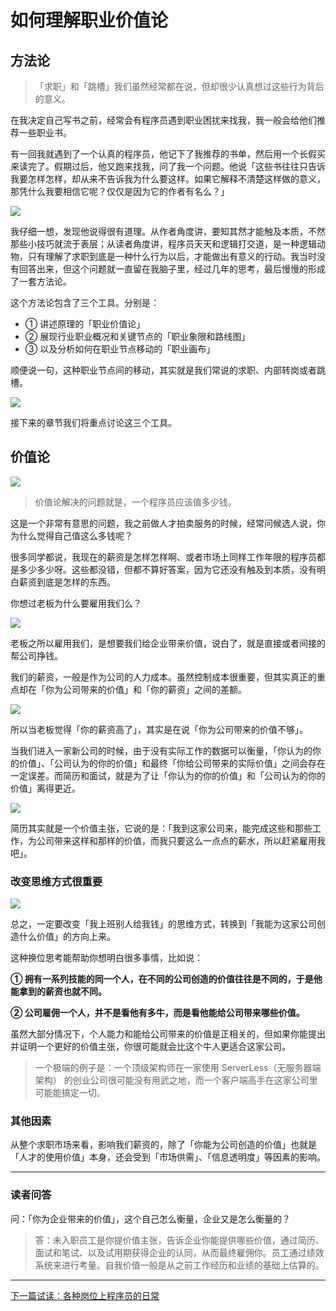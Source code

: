 # 如何理解职业价值论

## 方法论

> 「求职」和「跳槽」我们虽然经常都在说，但却很少认真想过这些行为背后的意义。

在我决定自己写书之前，经常会有程序员遇到职业困扰来找我，我一般会给他们推荐一些职业书。

有一回我就遇到了一个认真的程序员，他记下了我推荐的书单，然后用一个长假买来读完了。假期过后，他又跑来找我，问了我一个问题。他说「这些书往往只告诉我要怎样怎样，却从来不告诉我为什么要这样。如果它解释不清楚这样做的意义，那凭什么我要相信它呢？仅仅是因为它的作者有名么？」

![](//images.weserv.nl/?url=user-gold-cdn.xitu.io/2017/11/2/0bf6928fef61cbb1076089cb75e9d4e8)

我仔细一想，发现他说得很有道理。从作者角度讲，要知其然才能触及本质，不然那些小技巧就流于表层；从读者角度讲，程序员天天和逻辑打交道，是一种逻辑动物，只有理解了求职到底是一种什么行为以后，才能做出有意义的行动。我当时没有回答出来，但这个问题就一直留在我脑子里，经过几年的思考，最后慢慢的形成了一套方法论。

这个方法论包含了三个工具。分别是：

*   ① 讲述原理的「职业价值论」
*   ② 展现行业职业概况和关键节点的「职业象限和路线图」
*   ③ 以及分析如何在职业节点移动的「职业画布」

顺便说一句，这种职业节点间的移动，其实就是我们常说的求职、内部转岗或者跳槽。

![](//images.weserv.nl/?url=user-gold-cdn.xitu.io/2017/11/2/bd8b5ac4209b3996e92c2a46ecc0d3ca)

接下来的章节我们将重点讨论这三个工具。

## 价值论

![](//images.weserv.nl/?url=user-gold-cdn.xitu.io/2017/11/2/0020da1185300092290ee14e2a0d8cbf)

> 价值论解决的问题就是，一个程序员应该值多少钱。

这是一个非常有意思的问题，我之前做人才拍卖服务的时候，经常问候选人说，你为什么觉得自己值这么多钱呢？

很多同学都说，我现在的薪资是怎样怎样啊、或者市场上同样工作年限的程序员都是多少多少呀。这些都没错，但都不算好答案，因为它还没有触及到本质，没有明白薪资到底是怎样的东西。

你想过老板为什么要雇用我们么？

![](//images.weserv.nl/?url=user-gold-cdn.xitu.io/2017/11/2/45bf2d5701ac07443e905ff9f8dbee24)

老板之所以雇用我们，是想要我们给企业带来价值，说白了，就是直接或者间接的帮公司挣钱。

我们的薪资，一般是作为公司的人力成本。虽然控制成本很重要，但其实真正的重点却在「你为公司带来的价值」和「你的薪资」之间的差额。

![](//images.weserv.nl/?url=user-gold-cdn.xitu.io/2017/11/2/1319c605d70693f06440e9a59a3ab7b2)

所以当老板觉得「你的薪资高了」，其实是在说「你为公司带来的价值不够」。

当我们进入一家新公司的时候，由于没有实际工作的数据可以衡量，「你认为的你的价值」、「公司认为的你的价值」和最终「你给公司带来的实际价值」之间会存在一定误差。而简历和面试，就是为了让「你认为的你的价值」和「公司认为的你的价值」离得更近。

![](//images.weserv.nl/?url=user-gold-cdn.xitu.io/2017/11/2/c5998119cb62048ddf98c79671078cb5)

简历其实就是一个价值主张，它说的是：「我到这家公司来，能完成这些和那些工作，为公司带来这样和那样的价值，而我只要这么一点点的薪水，所以赶紧雇用我吧」。

### 改变思维方式很重要

![](//images.weserv.nl/?url=user-gold-cdn.xitu.io/2017/11/2/cd3a4c67069d42b553352afd0e797500)

总之，一定要改变「我上班别人给我钱」的思维方式，转换到「我能为这家公司创造什么价值」的方向上来。

这种换位思考能帮助你想明白很多事情，比如说：

**① 拥有一系列技能的同一个人，在不同的公司创造的价值往往是不同的，于是他能拿到的薪资也就不同。**

**② 公司雇佣一个人，并不是看他有多牛，而是看他能给公司带来哪些价值。**

虽然大部分情况下，个人能力和能给公司带来的价值是正相关的，但如果你能提出并证明一个更好的价值主张，你很可能就会比这个牛人更适合这家公司。

> 一个极端的例子是：一个顶级架构师在一家使用 ServerLess（无服务器端架构） 的创业公司很可能没有用武之地，而一个客户端高手在这家公司里可能能搞定一切。

### 其他因素

从整个求职市场来看，影响我们薪资的，除了「你能为公司创造的价值」也就是「人才的使用价值」本身，还会受到「市场供需」、「信息透明度」等因素的影响。

* * *

### 读者问答

问：「你为企业带来的价值」，这个自己怎么衡量，企业又是怎么衡量的？

> 答：未入职员工是你提价值主张，告诉企业你能提供哪些价值，通过简历、面试和笔试、以及试用期获得企业的认同，从而最终雇佣你。员工通过绩效系统来进行考量。自我价值一般是从之前工作经历和业绩的基础上估算的。

* * *

[下一篇试读：各种岗位上程序员的日常](https://juejin.im/book/59e17a7ff265da430629cc4e/section/59faea95f265da430d575a22)